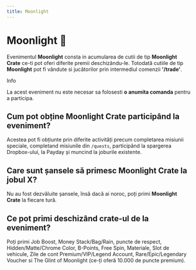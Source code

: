 ```yaml
---
title: Moonlight
---
```


# Moonlight 🌙

Evenimentul **Moonlight** consta in acumularea de cutii de tip **Moonlight Crate** ce-ti pot oferi diferite premii deschizându-le.
Totodată cutiile de tip **Moonlight** pot fi vândute si jucătorilor prin intermediul comenzii **'/trade'**.

<div class="warning-container">
    <p class="title">Info</p>
    <p class="description">La acest eveniment nu este necesar sa folosesti <strong>o anumita comanda</strong> pentru a participa.</p>
</div>


## Cum pot obține Moonlight Crate participând la eveniment?
Acestea pot fi obțiunte prin diferite activități precum completarea misiunii speciale, completand misiunile din `/quests`, participând la spargerea Dropbox-ului, la Payday și muncind la joburile existente.
## Care sunt șansele să primesc Moonlight Crate la jobul X?
Nu au fost dezvăluite șansele, însă dacă ai noroc, poți primi **Moonlight Crate** la fiecare tură.
## Ce pot primi deschizând crate-ul de la eveniment?
Poți primi Job Boost, Money Stack/Bag/Rain, puncte de respect, Hidden/Matte/Chrome Color, B-Points, Free Spin, Materiale, Slot de vehicule, Zile de cont Premium/VIP/Legend Account, Rare/Epic/Legendary Voucher si The Glint of Moonlight (ce-ți oferă 10.000 de puncte premium).

